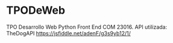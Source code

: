 # TPODeWeb
TPO Desarrollo Web Python Front End COM 23016. 
API utilizada: TheDogAPI https://jsfiddle.net/adenF/g3s9yb12/1/
